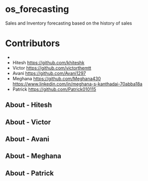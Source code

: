 # os_forecasting
Sales and Inventory forecasting based on the history of sales

# Contributors 

- [standardinsights]: https://standardinsights.io/ "Standard Insights"
- Hitesh https://github.com/khiteshk
- Victor https://github.com/victorthemtt
- Avani https://github.com/Avani1297
- Meghana https://github.com/Meghana430 https://www.linkedin.com/in/meghana-s-kanthadai-70abba18a
- Patrick  https://github.com/Patrick010115

## About - Hitesh
## About - Victor
## About - Avani
## About - Meghana
## About - Patrick
